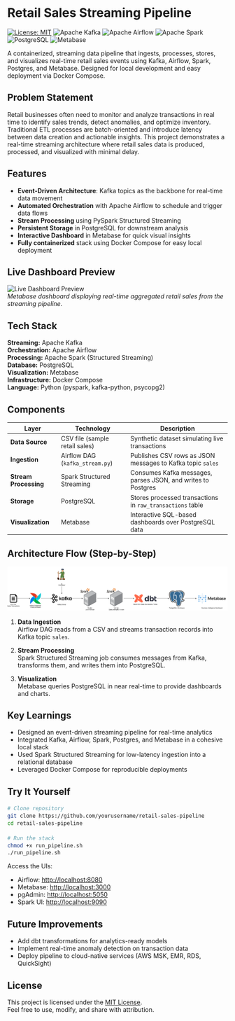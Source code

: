 # Retail Sales Streaming Pipeline
[![License: MIT](https://img.shields.io/badge/License-MIT-yellow.svg)](LICENSE)
![Apache Kafka](https://img.shields.io/badge/Kafka-231F20?logo=apache-kafka&logoColor=white)
![Apache Airflow](https://img.shields.io/badge/Airflow-017CEE?logo=apache-airflow&logoColor=white)
![Apache Spark](https://img.shields.io/badge/Spark-E25A1C?logo=apache-spark&logoColor=white)
![PostgreSQL](https://img.shields.io/badge/Postgres-4169E1?logo=postgresql&logoColor=white)
![Metabase](https://img.shields.io/badge/Metabase-509EE3?logo=metabase&logoColor=white)

A containerized, streaming data pipeline that ingests, processes, stores, and visualizes real-time retail sales events using Kafka, Airflow, Spark, Postgres, and Metabase. Designed for local development and easy deployment via Docker Compose.


## Problem Statement
Retail businesses often need to monitor and analyze transactions in real time to identify sales trends, detect anomalies, and optimize inventory. Traditional ETL processes are batch-oriented and introduce latency between data creation and actionable insights. This project demonstrates a real-time streaming architecture where retail sales data is produced, processed, and visualized with minimal delay.


## Features

- **Event-Driven Architecture**: Kafka topics as the backbone for real-time data movement
- **Automated Orchestration** with Apache Airflow to schedule and trigger data flows
- **Stream Processing** using PySpark Structured Streaming
- **Persistent Storage** in PostgreSQL for downstream analysis
- **Interactive Dashboard** in Metabase for quick visual insights
- **Fully containerized** stack using Docker Compose for easy local deployment


## Live Dashboard Preview
![Live Dashboard Preview](./assets/retail-dashboard-preview.png)  
_Metabase dashboard displaying real-time aggregated retail sales from the streaming pipeline._


## Tech Stack

**Streaming:** Apache Kafka  
**Orchestration:** Apache Airflow  
**Processing:** Apache Spark (Structured Streaming)  
**Database:** PostgreSQL  
**Visualization:** Metabase  
**Infrastructure:** Docker Compose  
**Language:** Python (pyspark, kafka-python, psycopg2)  



## Components

| Layer            | Technology                  | Description |
|------------------|-----------------------------|-------------|
| **Data Source**   | CSV file (sample retail sales) | Synthetic dataset simulating live transactions |
| **Ingestion**     | Airflow DAG (`kafka_stream.py`) | Publishes CSV rows as JSON messages to Kafka topic `sales` |
| **Stream Processing** | Spark Structured Streaming | Consumes Kafka messages, parses JSON, and writes to Postgres |
| **Storage**       | PostgreSQL                  | Stores processed transactions in `raw_transactions` table |
| **Visualization** | Metabase                    | Interactive SQL-based dashboards over PostgreSQL data |


## Architecture Flow (Step-by-Step)

![High-level Architecture](./assets/sales_pipeline.png)  

1. **Data Ingestion**  
   Airflow DAG reads from a CSV and streams transaction records into Kafka topic `sales`.

2. **Stream Processing**  
   Spark Structured Streaming job consumes messages from Kafka, transforms them, and writes them into PostgreSQL.

3. **Visualization**  
   Metabase queries PostgreSQL in near real-time to provide dashboards and charts.


## Key Learnings
- Designed an event-driven streaming pipeline for real-time analytics
- Integrated Kafka, Airflow, Spark, Postgres, and Metabase in a cohesive local stack
- Used Spark Structured Streaming for low-latency ingestion into a relational database
- Leveraged Docker Compose for reproducible deployments


## Try It Yourself

```bash
# Clone repository
git clone https://github.com/yourusername/retail-sales-pipeline
cd retail-sales-pipeline

# Run the stack
chmod +x run_pipeline.sh
./run_pipeline.sh
```

Access the UIs:
- Airflow: [http://localhost:8080](http://localhost:8080)
- Metabase: [http://localhost:3000](http://localhost:3000)
- pgAdmin: [http://localhost:5050](http://localhost:5050)
- Spark UI: [http://localhost:9090](http://localhost:9090)


## Future Improvements
- Add dbt transformations for analytics-ready models
- Implement real-time anomaly detection on transaction data
- Deploy pipeline to cloud-native services (AWS MSK, EMR, RDS, QuickSight)


## License
This project is licensed under the [MIT License](LICENSE).  
Feel free to use, modify, and share with attribution.